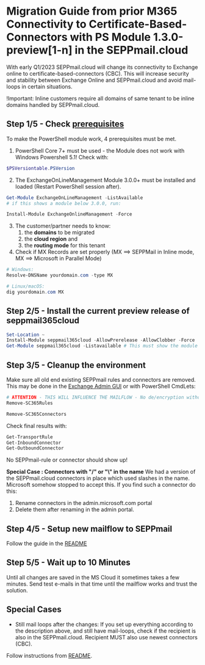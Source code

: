 # Migration Guide from prior M365 Connectivity to Certificate-Based-Connectors with PS Module 1.3.0-preview[1-n] in the SEPPmail.cloud

With early Q1/2023 SEPPmail.cloud will change its connectivity to Exchange online to certificate-based-connectors (CBC). This will increase security and stability between Exchange Online and SEPPmail.cloud and avoid mail-loops in certain situations.

!Important: Inline customers require all domains of same tenant to be inline domains handled by  SEPPmail.cloud.

## Step 1/5 - Check [prerequisites](https://github.com/seppmail/SEPPmail365cloud#prerequisites)

To make the PowerShell module work, 4 prerequisites must be met.

1. PowerShell Core 7+ must be used - the Module does not work with Windows Powershell 5.1! Check with:

```powershell
$PSVersiontable.PSVersion
```

2. The ExchangeOnLineManagement Module 3.0.0+ must be installed and loaded (Restart PowerShell session after).

```powershell
Get-Module ExchangeOnLineManagement -ListAvailable
# if this shows a module below 3.0.0, run:

Install-Module ExchangeOnlineManagement -Force
```

3. The customer/partner needs to know:
   1.  the **domains** to be migrated
   2.  the **cloud region** and 
   3.  the **routing mode** for this tenant
4. Check if MX Records are set properly (MX ==> SEPPMail in Inline mode, MX ==> Microsoft in Parallel Mode)

```powershell
# Windows:
Resolve-DNSName yourdomain.com -type MX

# Linux/macOS:
dig yourdomain.com MX

```

## Step 2/5 - Install the current preview release of seppmail365cloud

```powershell
Set-Location ~ 
Install-Module seppmail365cloud -AllowPrerelease -AllowClobber -Force
Get-Module seppmail365cloud -Listavailable # This must show the module version 1.3.0-preview[1...] loaded.
```

## Step 3/5 - Cleanup the environment

Make sure all old end existing SEPPmail rules and connectors are removed. This may be done in the [Exchange Admin GUI](https://admin.microsoft.com/exchange) or with PowerShell CmdLets:

```powershell
# ATTENTION - THIS WILL INFLUENCE THE MAILFLOW - No de/encryption without rules/connectors
Remove-SC365Rules

Remove-SC365Connectors
```

Check final results with:

```powershell
Get-TransportRule
Get-InboundConnector
Get-OutboundConnector
```

No SEPPmail-rule or connector should show up!

**Special Case : Connectors with "/" or "\\" in the name**
We had a version of the SEPPmail.cloud connectors in place which used slashes in the name. Microsoft somehow stopped to accept this. If you find such a connector do this:

1. Rename connectors in the admin.microsoft.com portal
2. Delete them after renaming in the admin portal.

## Step 4/5 - Setup new mailflow to SEPPmail

Follow the guide in the [README](https://github.com/seppmail/SEPPmail365cloud#setup-the-integration)

## Step 5/5 - Wait up to 10 Minutes

Until all changes are saved in the MS Cloud it sometimes takes a few minutes. Send test e-mails in that time until the mailflow works and trust the solution.

## Special Cases

- Still mail loops after the changes: If you set up everything according to the description above, and still have mail-loops, check if the recipient is also in the SEPPmail.cloud. Recipient MUST also use newest connectors (CBC).

Follow instructions from [README](https://github.com/seppmail/SEPPmail365cloud/blob/main/README.md).